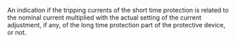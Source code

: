 An indication if the tripping currents of the short time protection is related to the nominal current multiplied with the actual setting of the current adjustment, if any, of the long time protection part of the protective device, or not.